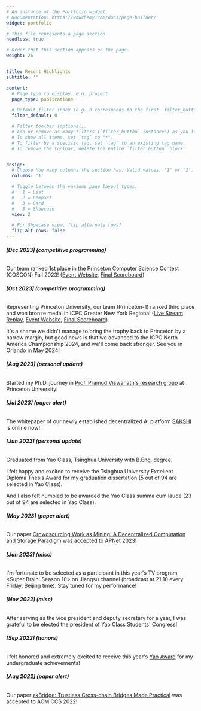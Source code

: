 ```yaml
---
# An instance of the Portfolio widget.
# Documentation: https://wowchemy.com/docs/page-builder/
widget: portfolio

# This file represents a page section.
headless: true

# Order that this section appears on the page.
weight: 26


title: Recent Highlights
subtitle: ''

content:
  # Page type to display. E.g. project.
  page_type: publications

  # Default filter index (e.g. 0 corresponds to the first `filter_button` instance below).
  filter_default: 0

  # Filter toolbar (optional).
  # Add or remove as many filters (`filter_button` instances) as you like.
  # To show all items, set `tag` to "*".
  # To filter by a specific tag, set `tag` to an existing tag name.
  # To remove the toolbar, delete the entire `filter_button` block.


design:
  # Choose how many columns the section has. Valid values: '1' or '2'.
  columns: '1'

  # Toggle between the various page layout types.
  #   1 = List
  #   2 = Compact
  #   3 = Card
  #   5 = Showcase
  view: 2

  # For Showcase view, flip alternate rows?
  flip_alt_rows: false
---
```

###### **[Dec 2023] (competitive programming)**

Our team ranked 1st place in the Princeton Computer Science Contest (COSCON) Fall 2023! ([Event Website](https://princetonacm.github.io/coscon/), [Final Scoreboard](https://princetonacm.github.io/coscon/leaderboard))


###### **[Oct 2023] (competitive programming)**

Representing Princeton University, our team (Princeton-1) ranked third place and won bronze medal in ICPC Greater New York Regional ([Live Stream Replay](https://www.youtube.com/watch?v=8imxmuXyOCY), [Event Website](http://acmgnyr.org/year2023/), [Final Scoreboard](http://acmgnyr.org/year2023/scoreboard_final/index.html)).

It's a shame we didn't manage to bring the trophy back to Princeton by a narrow margin, but good news is that we advanced to the ICPC North America Championship 2024, and we'll come back stronger. See you in Orlando in May 2024!
    
###### **[Aug 2023] (personal update)**

Started my Ph.D. journey in  [Prof. Pramod Viswanath's research group](https://web3.princeton.edu/) at Princeton University!

###### **[Jul 2023] (paper alert)**

The whitepaper of our newly established decentralized AI platform [SAKSHI](https://arxiv.org/pdf/2307.16562.pdf) is online now! 

###### **[Jun 2023] (personal update)**

Graduated from Yao Class, Tsinghua University with B.Eng. degree. 

I felt happy and excited to receive the Tsinghua University Excellent Diploma Thesis Award for my graduation dissertation (5 out of 94 are selected in Yao Class). 

And I also felt humbled to be awarded the Yao Class summa cum laude (23 out of 94 are selected in Yao Class).
  
###### **[May 2023] (paper alert)**
Our paper [Crowdsourcing Work as Mining: A Decentralized Computation and Storage Paradigm](https://dl.acm.org/doi/abs/10.1145/3600061.3603177) was accepted to APNet 2023! 
  
###### **[Jan 2023] (misc)**
I‘m fortunate to be selected as a participant in this year's TV program <Super Brain: Season 10> on Jiangsu channel (broadcast at 21:10 every Friday, Beijing time). Stay tuned for my performance!
  
###### **[Nov 2022] (misc)**
After serving as the vice president and deputy secretary for a year, I was grateful to be elected the president of Yao Class Students' Congress!
  
###### **[Sep 2022] (honors)**
I felt honored and extremely excited to receive this year's [Yao Award](https://iiis.tsinghua.edu.cn/en/list-673-1.html) for my undergraduate achievements!
  
###### **[Aug 2022] (paper alert)**
Our paper [zkBridge: Trustless Cross-chain Bridges Made Practical](https://dl.acm.org/doi/abs/10.1145/3548606.3560652) was accepted to ACM CCS 2022! 